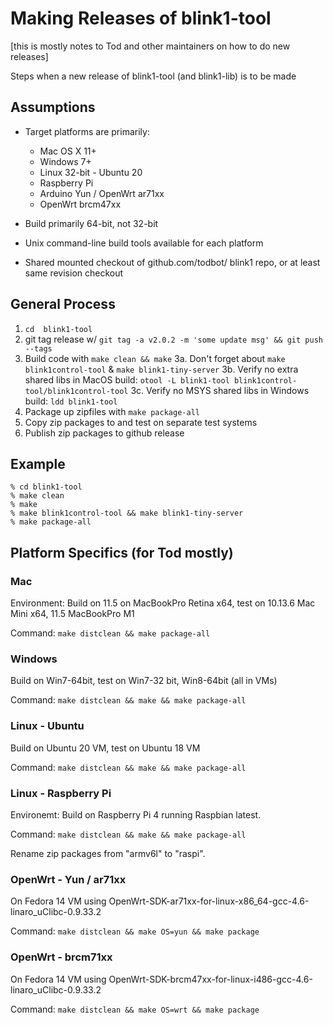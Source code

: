 Making Releases of blink1-tool
==============================

[this is mostly notes to Tod and other maintainers on how to do new releases]

Steps when a new release of blink1-tool (and blink1-lib) is to be made

Assumptions
------------

- Target platforms are primarily:
  - Mac OS X 11+
  - Windows 7+
  - Linux 32-bit - Ubuntu 20
  - Raspberry Pi
  - Arduino Yun / OpenWrt ar71xx
  - OpenWrt brcm47xx

- Build primarily 64-bit, not 32-bit
- Unix command-line build tools available for each platform
- Shared mounted checkout of github.com/todbot/ blink1 repo,
   or at least same revision checkout

General Process
---------------

1. `cd  blink1-tool`
2. git tag release w/ `git tag -a v2.0.2 -m 'some update msg' && git push --tags`
3. Build code with `make clean && make`
3a. Don't forget about `make blink1control-tool` & `make blink1-tiny-server`
3b. Verify no extra shared libs in MacOS build: `otool -L blink1-tool blink1control-tool/blink1control-tool`
3c. Verify no MSYS shared libs in Windows build: `ldd blink1-tool`
4. Package up zipfiles with `make package-all`
5. Copy zip packages to and test on separate test systems
6. Publish zip packages to github release


Example
-------
```
% cd blink1-tool
% make clean
% make
% make blink1control-tool && make blink1-tiny-server
% make package-all
```

Platform Specifics (for Tod mostly)
-----------------------------------

### Mac

Environment: Build on 11.5 on MacBookPro Retina x64, test on 10.13.6 Mac Mini x64, 11.5 MacBookPro M1

Command: `make distclean && make package-all`


### Windows

Build on Win7-64bit, test on Win7-32 bit, Win8-64bit (all in VMs)

Command: `make distclean && make && make package-all`

### Linux - Ubuntu

Build on Ubuntu 20 VM, test on Ubuntu 18 VM

Command: `make distclean && make && make package-all`

### Linux - Raspberry Pi

Environemt: Build on Raspberry Pi 4 running Raspbian latest.

Command: `make distclean && make && make package-all`

Rename zip packages from "armv6l" to "raspi".

### OpenWrt - Yun / ar71xx

On Fedora 14 VM using OpenWrt-SDK-ar71xx-for-linux-x86_64-gcc-4.6-linaro_uClibc-0.9.33.2

Command: `make distclean && make OS=yun && make package`

### OpenWrt - brcm71xx
On Fedora 14 VM using OpenWrt-SDK-brcm47xx-for-linux-i486-gcc-4.6-linaro_uClibc-0.9.33.2

Command: `make distclean && make OS=wrt && make package`



